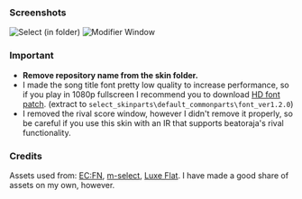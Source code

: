 ### Screenshots
![Select (in folder)](https://i.ibb.co/symz7mW/20240911-220927-LR2oraja-Music-Select.png)
![Modifier Window](https://i.ibb.co/d7Dv7pg/20240911-221055-LR2oraja-Music-Select.png)

### Important
- **Remove repository name from the skin folder.**
- I made the song title font pretty low quality to increase performance, so if you play in 1080p fullscreen I recommend you to download [HD font patch](https://drive.google.com/file/d/1hnXxoSQOlI9zzyoonM7xBF9KQ4NLoLe_/view?usp=drive_link). (extract to `select_skinparts\default_commonparts\font_ver1.2.0`)
- I removed the rival score window, however I didn't remove it properly, so be careful if you use this skin with an IR that supports beatoraja's rival functionality.

### Credits
Assets used from: [EC:FN](https://kaidou0912.hatenablog.com/entry/2024/01/28/201152), [m-select](https://drive.google.com/drive/u/0/folders/1ugqMTKVnSIlYY8VT8F615DzbvqNfJDak), [Luxe Flat](https://note.com/egret_sb/n/nf49aeb476f55). I have made a good share of assets on my own, however.
